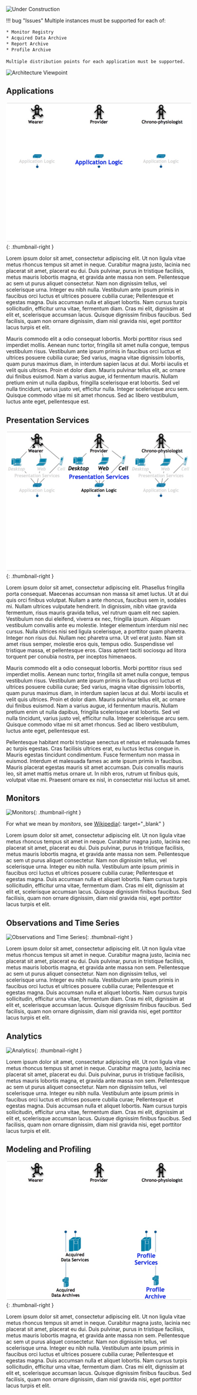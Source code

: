 
![Under Construction][def]

[def]: ../../images/underconstruction.svg

!!! bug "Issues"
    Multiple instances must be supported for each of:

    * Monitor Registry
    * Acquired Data Archive
    * Report Archive
    * Profile Archive

    Multiple distribution points for each application must be supported.

![Architecture Viewpoint](../images/conceptual-architecture.png)

## Applications

![Applications](../images/applications.png){: .thumbnail-right }

Lorem ipsum dolor sit amet, consectetur adipiscing elit. Ut non ligula vitae metus rhoncus tempus sit amet in neque. Curabitur magna justo, lacinia nec placerat sit amet, placerat eu dui. Duis pulvinar, purus in tristique facilisis, metus mauris lobortis magna, et gravida ante massa non sem. Pellentesque ac sem ut purus aliquet consectetur. Nam non dignissim tellus, vel scelerisque urna. Integer eu nibh nulla. Vestibulum ante ipsum primis in faucibus orci luctus et ultrices posuere cubilia curae; Pellentesque et egestas magna. Duis accumsan nulla et aliquet lobortis. Nam cursus turpis sollicitudin, efficitur urna vitae, fermentum diam. Cras mi elit, dignissim at elit et, scelerisque accumsan lacus. Quisque dignissim finibus faucibus. Sed facilisis, quam non ornare dignissim, diam nisl gravida nisi, eget porttitor lacus turpis et elit.

Mauris commodo elit a odio consequat lobortis. Morbi porttitor risus sed imperdiet mollis. Aenean nunc tortor, fringilla sit amet nulla congue, tempus vestibulum risus. Vestibulum ante ipsum primis in faucibus orci luctus et ultrices posuere cubilia curae; Sed varius, magna vitae dignissim lobortis, quam purus maximus diam, in interdum sapien lacus at dui. Morbi iaculis et velit quis ultrices. Proin et dolor diam. Mauris pulvinar tellus elit, ac ornare dui finibus euismod. Nam a varius augue, id fermentum mauris. Nullam pretium enim ut nulla dapibus, fringilla scelerisque erat lobortis. Sed vel nulla tincidunt, varius justo vel, efficitur nulla. Integer scelerisque arcu sem. Quisque commodo vitae mi sit amet rhoncus. Sed ac libero vestibulum, luctus ante eget, pellentesque est.

## Presentation Services

![Presentation Services](../images/presentation-services.png){: .thumbnail-right }

Lorem ipsum dolor sit amet, consectetur adipiscing elit. Phasellus fringilla porta consequat. Maecenas accumsan non massa sit amet luctus. Ut at dui quis orci finibus volutpat. Nullam a ante rhoncus, faucibus sem in, sodales mi. Nullam ultrices vulputate hendrerit. In dignissim, nibh vitae gravida fermentum, risus mauris gravida tellus, vel rutrum quam elit nec sapien. Vestibulum non dui eleifend, viverra ex nec, fringilla ipsum. Aliquam vestibulum convallis ante eu molestie. Integer elementum interdum nisl nec cursus. Nulla ultrices nisi sed ligula scelerisque, a porttitor quam pharetra. Integer non risus dui. Nullam nec pharetra urna. Ut vel erat justo. Nam sit amet risus semper, molestie eros quis, tempus odio. Suspendisse vel tristique massa, et pellentesque eros. Class aptent taciti sociosqu ad litora torquent per conubia nostra, per inceptos himenaeos.

Mauris commodo elit a odio consequat lobortis. Morbi porttitor risus sed imperdiet mollis. Aenean nunc tortor, fringilla sit amet nulla congue, tempus vestibulum risus. Vestibulum ante ipsum primis in faucibus orci luctus et ultrices posuere cubilia curae; Sed varius, magna vitae dignissim lobortis, quam purus maximus diam, in interdum sapien lacus at dui. Morbi iaculis et velit quis ultrices. Proin et dolor diam. Mauris pulvinar tellus elit, ac ornare dui finibus euismod. Nam a varius augue, id fermentum mauris. Nullam pretium enim ut nulla dapibus, fringilla scelerisque erat lobortis. Sed vel nulla tincidunt, varius justo vel, efficitur nulla. Integer scelerisque arcu sem. Quisque commodo vitae mi sit amet rhoncus. Sed ac libero vestibulum, luctus ante eget, pellentesque est.

Pellentesque habitant morbi tristique senectus et netus et malesuada fames ac turpis egestas. Cras facilisis ultrices erat, eu luctus lectus congue in. Mauris egestas tincidunt condimentum. Fusce fermentum non massa in euismod. Interdum et malesuada fames ac ante ipsum primis in faucibus. Mauris placerat egestas mauris sit amet accumsan. Duis convallis mauris leo, sit amet mattis metus ornare ut. In nibh eros, rutrum ut finibus quis, volutpat vitae mi. Praesent ornare ex nisl, in consectetur nisi luctus sit amet.

## Monitors

![Monitors](../images/monitors.png){: .thumbnail-right }

For what we mean by _monitors_, see [Wikipedia](https://en.wikipedia.org/wiki/Monitoring_(medicine)#Medical_monitor){: target="_blank" }

Lorem ipsum dolor sit amet, consectetur adipiscing elit. Ut non ligula vitae metus rhoncus tempus sit amet in neque. Curabitur magna justo, lacinia nec placerat sit amet, placerat eu dui. Duis pulvinar, purus in tristique facilisis, metus mauris lobortis magna, et gravida ante massa non sem. Pellentesque ac sem ut purus aliquet consectetur. Nam non dignissim tellus, vel scelerisque urna. Integer eu nibh nulla. Vestibulum ante ipsum primis in faucibus orci luctus et ultrices posuere cubilia curae; Pellentesque et egestas magna. Duis accumsan nulla et aliquet lobortis. Nam cursus turpis sollicitudin, efficitur urna vitae, fermentum diam. Cras mi elit, dignissim at elit et, scelerisque accumsan lacus. Quisque dignissim finibus faucibus. Sed facilisis, quam non ornare dignissim, diam nisl gravida nisi, eget porttitor lacus turpis et elit.

## Observations and Time Series

![Observations and Time Series](../images/observations.png){: .thumbnail-right }

Lorem ipsum dolor sit amet, consectetur adipiscing elit. Ut non ligula vitae metus rhoncus tempus sit amet in neque. Curabitur magna justo, lacinia nec placerat sit amet, placerat eu dui. Duis pulvinar, purus in tristique facilisis, metus mauris lobortis magna, et gravida ante massa non sem. Pellentesque ac sem ut purus aliquet consectetur. Nam non dignissim tellus, vel scelerisque urna. Integer eu nibh nulla. Vestibulum ante ipsum primis in faucibus orci luctus et ultrices posuere cubilia curae; Pellentesque et egestas magna. Duis accumsan nulla et aliquet lobortis. Nam cursus turpis sollicitudin, efficitur urna vitae, fermentum diam. Cras mi elit, dignissim at elit et, scelerisque accumsan lacus. Quisque dignissim finibus faucibus. Sed facilisis, quam non ornare dignissim, diam nisl gravida nisi, eget porttitor lacus turpis et elit.

## Analytics

![Analytics](../images/analytics.png){: .thumbnail-right }

Lorem ipsum dolor sit amet, consectetur adipiscing elit. Ut non ligula vitae metus rhoncus tempus sit amet in neque. Curabitur magna justo, lacinia nec placerat sit amet, placerat eu dui. Duis pulvinar, purus in tristique facilisis, metus mauris lobortis magna, et gravida ante massa non sem. Pellentesque ac sem ut purus aliquet consectetur. Nam non dignissim tellus, vel scelerisque urna. Integer eu nibh nulla. Vestibulum ante ipsum primis in faucibus orci luctus et ultrices posuere cubilia curae; Pellentesque et egestas magna. Duis accumsan nulla et aliquet lobortis. Nam cursus turpis sollicitudin, efficitur urna vitae, fermentum diam. Cras mi elit, dignissim at elit et, scelerisque accumsan lacus. Quisque dignissim finibus faucibus. Sed facilisis, quam non ornare dignissim, diam nisl gravida nisi, eget porttitor lacus turpis et elit.

## Modeling and Profiling

![Modeling &amp; Profiling](../images/modeling-and-profiling.png){: .thumbnail-right }

Lorem ipsum dolor sit amet, consectetur adipiscing elit. Ut non ligula vitae metus rhoncus tempus sit amet in neque. Curabitur magna justo, lacinia nec placerat sit amet, placerat eu dui. Duis pulvinar, purus in tristique facilisis, metus mauris lobortis magna, et gravida ante massa non sem. Pellentesque ac sem ut purus aliquet consectetur. Nam non dignissim tellus, vel scelerisque urna. Integer eu nibh nulla. Vestibulum ante ipsum primis in faucibus orci luctus et ultrices posuere cubilia curae; Pellentesque et egestas magna. Duis accumsan nulla et aliquet lobortis. Nam cursus turpis sollicitudin, efficitur urna vitae, fermentum diam. Cras mi elit, dignissim at elit et, scelerisque accumsan lacus. Quisque dignissim finibus faucibus. Sed facilisis, quam non ornare dignissim, diam nisl gravida nisi, eget porttitor lacus turpis et elit.
